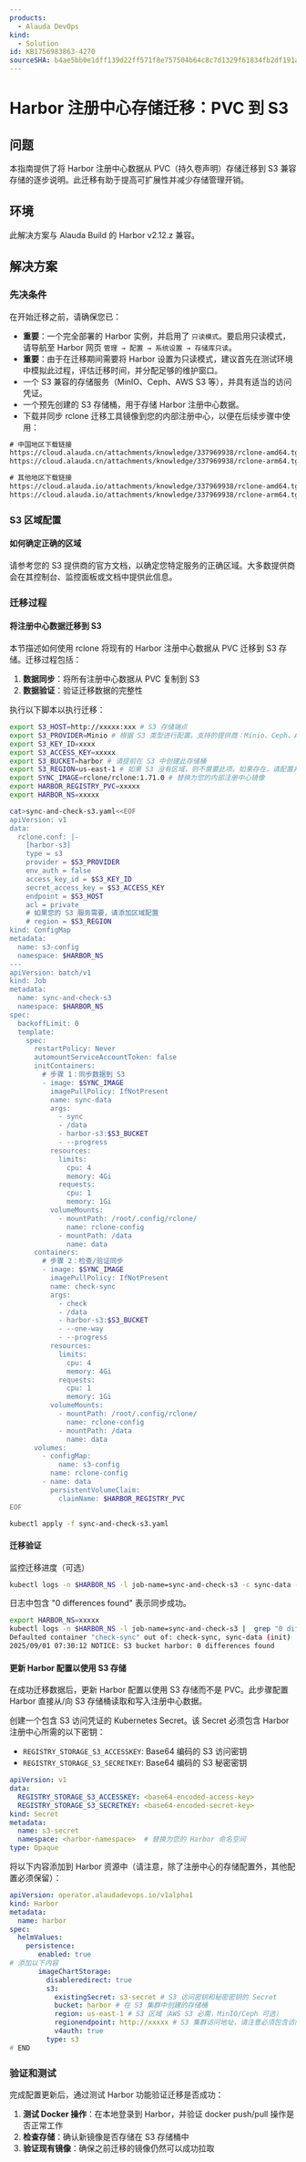 ```yaml
---
products:
  - Alauda DevOps
kind:
  - Solution
id: KB1756983863-4270
sourceSHA: b4ae5bb0e1dff139d22ff571f8e757504b64c8c7d1329f61834fb2df191aced4
---
```


# Harbor 注册中心存储迁移：PVC 到 S3

## 问题

本指南提供了将 Harbor 注册中心数据从 PVC（持久卷声明）存储迁移到 S3 兼容存储的逐步说明。此迁移有助于提高可扩展性并减少存储管理开销。

## 环境

此解决方案与 Alauda Build 的 Harbor v2.12.z 兼容。

## 解决方案

### 先决条件

在开始迁移之前，请确保您已：

- **重要**：一个完全部署的 Harbor 实例，并启用了 `只读模式`。要启用只读模式，请导航至 Harbor 网页 `管理 → 配置 → 系统设置 → 存储库只读`。
- **重要**：由于在迁移期间需要将 Harbor 设置为只读模式，建议首先在测试环境中模拟此过程，评估迁移时间，并分配足够的维护窗口。
- 一个 S3 兼容的存储服务（MinIO、Ceph、AWS S3 等），并具有适当的访问凭证。
- 一个预先创建的 S3 存储桶，用于存储 Harbor 注册中心数据。
- 下载并同步 rclone 迁移工具镜像到您的内部注册中心，以便在后续步骤中使用：

```txt
# 中国地区下载链接
https://cloud.alauda.cn/attachments/knowledge/337969938/rclone-amd64.tgz
https://cloud.alauda.cn/attachments/knowledge/337969938/rclone-arm64.tgz

# 其他地区下载链接
https://cloud.alauda.io/attachments/knowledge/337969938/rclone-amd64.tgz
https://cloud.alauda.io/attachments/knowledge/337969938/rclone-arm64.tgz
```

### S3 区域配置

#### 如何确定正确的区域

请参考您的 S3 提供商的官方文档，以确定您特定服务的正确区域。大多数提供商会在其控制台、监控面板或文档中提供此信息。

### 迁移过程

#### 将注册中心数据迁移到 S3

本节描述如何使用 rclone 将现有的 Harbor 注册中心数据从 PVC 迁移到 S3 存储。迁移过程包括：

1. **数据同步**：将所有注册中心数据从 PVC 复制到 S3
2. **数据验证**：验证迁移数据的完整性

执行以下脚本以执行迁移：

```bash
export S3_HOST=http://xxxxx:xxx # S3 存储端点
export S3_PROVIDER=Minio # 根据 S3 类型进行配置。支持的提供商：Minio、Ceph、AWS 等。参考：https://rclone.org/docs/#configure
export S3_KEY_ID=xxxx
export S3_ACCESS_KEY=xxxxx
export S3_BUCKET=harbor # 请提前在 S3 中创建此存储桶
export S3_REGION=us-east-1 # 如果 S3 没有区域，则不需要此项。如果存在，请配置并在下面的配置中添加 region = $S3_REGION
export SYNC_IMAGE=rclone/rclone:1.71.0 # 替换为您的内部注册中心镜像
export HARBOR_REGISTRY_PVC=xxxxx
export HARBOR_NS=xxxxx

cat>sync-and-check-s3.yaml<<EOF
apiVersion: v1
data:
  rclone.conf: |-
    [harbor-s3]
    type = s3
    provider = $S3_PROVIDER
    env_auth = false
    access_key_id = $S3_KEY_ID
    secret_access_key = $S3_ACCESS_KEY
    endpoint = $S3_HOST
    acl = private
    # 如果您的 S3 服务需要，请添加区域配置
    # region = $S3_REGION
kind: ConfigMap
metadata:
  name: s3-config
  namespace: $HARBOR_NS
---
apiVersion: batch/v1
kind: Job
metadata:
  name: sync-and-check-s3
  namespace: $HARBOR_NS
spec:
  backoffLimit: 0
  template:
    spec:
      restartPolicy: Never
      automountServiceAccountToken: false
      initContainers:
        # 步骤 1：同步数据到 S3
        - image: $SYNC_IMAGE
          imagePullPolicy: IfNotPresent
          name: sync-data
          args:
            - sync
            - /data
            - harbor-s3:$S3_BUCKET
            - --progress
          resources:
            limits:
              cpu: 4
              memory: 4Gi
            requests:
              cpu: 1
              memory: 1Gi
          volumeMounts:
            - mountPath: /root/.config/rclone/
              name: rclone-config
            - mountPath: /data
              name: data
      containers:
        # 步骤 2：检查/验证同步
        - image: $SYNC_IMAGE
          imagePullPolicy: IfNotPresent
          name: check-sync
          args:
            - check
            - /data
            - harbor-s3:$S3_BUCKET
            - --one-way
            - --progress
          resources:
            limits:
              cpu: 4
              memory: 4Gi
            requests:
              cpu: 1
              memory: 1Gi
          volumeMounts:
            - mountPath: /root/.config/rclone/
              name: rclone-config
            - mountPath: /data
              name: data
      volumes:
        - configMap:
            name: s3-config
          name: rclone-config
        - name: data
          persistentVolumeClaim:
            claimName: $HARBOR_REGISTRY_PVC
EOF

kubectl apply -f sync-and-check-s3.yaml
```

#### 迁移验证

监控迁移进度（可选）

```bash
kubectl logs -n $HARBOR_NS -l job-name=sync-and-check-s3 -c sync-data -f
```

日志中包含 "0 differences found" 表示同步成功。

```bash
export HARBOR_NS=xxxxx
kubectl logs -n $HARBOR_NS -l job-name=sync-and-check-s3 |  grep "0 differences found"
Defaulted container "check-sync" out of: check-sync, sync-data (init)
2025/09/01 07:30:12 NOTICE: S3 bucket harbor: 0 differences found
```

#### 更新 Harbor 配置以使用 S3 存储

在成功迁移数据后，更新 Harbor 配置以使用 S3 存储而不是 PVC。此步骤配置 Harbor 直接从/向 S3 存储桶读取和写入注册中心数据。

创建一个包含 S3 访问凭证的 Kubernetes Secret。该 Secret 必须包含 Harbor 注册中心所需的以下密钥：

- `REGISTRY_STORAGE_S3_ACCESSKEY`: Base64 编码的 S3 访问密钥
- `REGISTRY_STORAGE_S3_SECRETKEY`: Base64 编码的 S3 秘密密钥

```yaml
apiVersion: v1
data:
  REGISTRY_STORAGE_S3_ACCESSKEY: <base64-encoded-access-key>
  REGISTRY_STORAGE_S3_SECRETKEY: <base64-encoded-secret-key>
kind: Secret
metadata:
  name: s3-secret
  namespace: <harbor-namespace>  # 替换为您的 Harbor 命名空间
type: Opaque
```

将以下内容添加到 Harbor 资源中（请注意，除了注册中心的存储配置外，其他配置必须保留）：

```yaml
apiVersion: operator.alaudadevops.io/v1alpha1
kind: Harbor
metadata:
  name: harbor
spec:
  helmValues:
    persistence:
       enabled: true
# 添加以下内容 
       imageChartStorage:
         disableredirect: true
         s3:
           existingSecret: s3-secret # S3 访问密钥和秘密密钥的 Secret
           bucket: harbor # 在 S3 集群中创建的存储桶
           region: us-east-1 # S3 区域（AWS S3 必需，MinIO/Ceph 可选）
           regionendpoint: http://xxxxx # S3 集群访问地址，请注意必须包含访问端口
           v4auth: true
         type: s3
# END
```

### 验证和测试

完成配置更新后，通过测试 Harbor 功能验证迁移是否成功：

1. **测试 Docker 操作**：在本地登录到 Harbor，并验证 docker push/pull 操作是否正常工作
2. **检查存储**：确认新镜像是否存储在 S3 存储桶中
3. **验证现有镜像**：确保之前迁移的镜像仍然可以成功拉取
